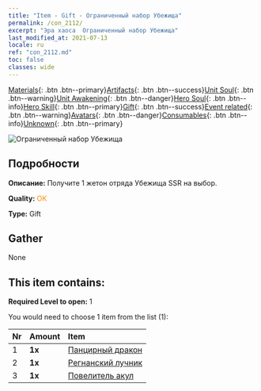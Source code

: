 ```yaml
---
title: "Item - Gift - Ограниченный набор Убежища"
permalink: /con_2112/
excerpt: "Эра хаоса  Ограниченный набор Убежища"
last_modified_at: 2021-07-13
locale: ru
ref: "con_2112.md"
toc: false
classes: wide
---
```

 [Materials](/ItemsRU/){: .btn .btn--primary}[Artifacts](/ItemsRU/Artifacts/){: .btn .btn--success}[Unit Soul](/ItemsRU/UnitSoul/){: .btn .btn--warning}[Unit Awakening](/ItemsRU/UnitAwakening/){: .btn .btn--danger}[Hero Soul](/ItemsRU/HeroSoul/){: .btn .btn--info}[Hero Skill](/ItemsRU/HeroSkill/){: .btn .btn--primary}[Gift](/ItemsRU/Gift/){: .btn .btn--success}[Event related](/ItemsRU/Events/){: .btn .btn--warning}[Avatars](/ItemsRU/Avatars/){: .btn .btn--danger}[Consumables](/ItemsRU/Consumables/){: .btn .btn--info}[Unknown](/ItemsRU/Unknown/){: .btn .btn--primary}

 ![Ограниченный набор Убежища](/images/t/i_994010.png)

## Подробности
 **Описание:** Получите 1 жетон отряда Убежища SSR на выбор.

 **Quality:** <span style="color: #FF8C00">OK</span>

 **Type:** Gift

## Gather

  None

## This item contains:

 **Required Level to open:** 1

 You would need to choose 1 item from the list (1):

  | Nr | Amount |     Item    |
  |:---|:-------|:------------|
  | 1 |  **1x** | [Панцирный дракон](/ItemsRU/unt_278/) |  | 
  | 2 |  **1x** | [Регнанский лучник](/ItemsRU/unt_274/) |  | 
  | 3 |  **1x** | [Повелитель акул](/ItemsRU/unt_281/) |  | 
